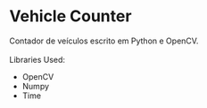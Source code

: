 # Vehicle Counter
Contador de veículos escrito em Python e OpenCV.
<br><br>
Libraries Used:
- OpenCV
- Numpy
- Time

